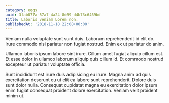 ```yaml
---
category: eggs
uuid: 3fab877a-57a7-4a24-8d69-d4b73c6469bd
title: Laboris veniam Lorem non.
publishedAt: '2018-11-18 22:08+00:00'
---
```


Veniam nulla voluptate sunt sunt duis. Laborum reprehenderit id elit do. Irure commodo nisi pariatur non fugiat nostrud. Enim ex ut pariatur do anim.

Ullamco laboris ipsum labore sint irure. Cillum amet fugiat aliquip cillum est. Et esse dolor in ullamco laborum aliquip quis cillum id. Et commodo nostrud excepteur ut pariatur voluptate officia.

Sunt incididunt est irure duis adipisicing eu irure. Magna anim ad quis exercitation deserunt eu ut elit ea labore sunt reprehenderit. Dolore duis sunt dolor nulla. Consequat cupidatat magna eu exercitation dolor ipsum enim fugiat consequat proident dolore exercitation. Veniam velit proident minim ut.